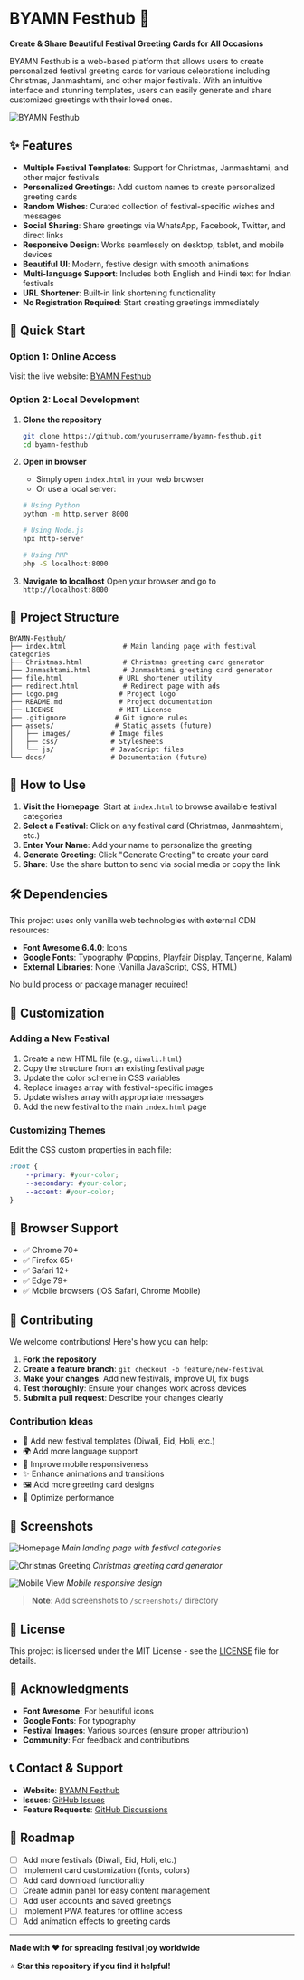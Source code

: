 # BYAMN Festhub 🎉

**Create & Share Beautiful Festival Greeting Cards for All Occasions**

BYAMN Festhub is a web-based platform that allows users to create personalized festival greeting cards for various celebrations including Christmas, Janmashtami, and other major festivals. With an intuitive interface and stunning templates, users can easily generate and share customized greetings with their loved ones.

![BYAMN Festhub](logo.png)

## ✨ Features

- **Multiple Festival Templates**: Support for Christmas, Janmashtami, and other major festivals
- **Personalized Greetings**: Add custom names to create personalized greeting cards
- **Random Wishes**: Curated collection of festival-specific wishes and messages
- **Social Sharing**: Share greetings via WhatsApp, Facebook, Twitter, and direct links
- **Responsive Design**: Works seamlessly on desktop, tablet, and mobile devices
- **Beautiful UI**: Modern, festive design with smooth animations
- **Multi-language Support**: Includes both English and Hindi text for Indian festivals
- **URL Shortener**: Built-in link shortening functionality
- **No Registration Required**: Start creating greetings immediately

## 🚀 Quick Start

### Option 1: Online Access
Visit the live website: [BYAMN Festhub](https://byamn.vercel.app/)

### Option 2: Local Development

1. **Clone the repository**
   ```bash
   git clone https://github.com/yourusername/byamn-festhub.git
   cd byamn-festhub
   ```

2. **Open in browser**
   - Simply open `index.html` in your web browser
   - Or use a local server:
   ```bash
   # Using Python
   python -m http.server 8000
   
   # Using Node.js
   npx http-server
   
   # Using PHP
   php -S localhost:8000
   ```

3. **Navigate to localhost**
   Open your browser and go to `http://localhost:8000`

## 📁 Project Structure

```
BYAMN-Festhub/
├── index.html              # Main landing page with festival categories
├── Christmas.html          # Christmas greeting card generator
├── Janmashtami.html        # Janmashtami greeting card generator
├── file.html              # URL shortener utility
├── redirect.html           # Redirect page with ads
├── logo.png               # Project logo
├── README.md              # Project documentation
├── LICENSE                # MIT License
├── .gitignore            # Git ignore rules
├── assets/               # Static assets (future)
│   ├── images/          # Image files
│   ├── css/             # Stylesheets
│   └── js/              # JavaScript files
└── docs/                # Documentation (future)
```

## 🎯 How to Use

1. **Visit the Homepage**: Start at `index.html` to browse available festival categories
2. **Select a Festival**: Click on any festival card (Christmas, Janmashtami, etc.)
3. **Enter Your Name**: Add your name to personalize the greeting
4. **Generate Greeting**: Click "Generate Greeting" to create your card
5. **Share**: Use the share button to send via social media or copy the link

## 🛠️ Dependencies

This project uses only vanilla web technologies with external CDN resources:

- **Font Awesome 6.4.0**: Icons
- **Google Fonts**: Typography (Poppins, Playfair Display, Tangerine, Kalam)
- **External Libraries**: None (Vanilla JavaScript, CSS, HTML)

No build process or package manager required!

## 🔧 Customization

### Adding a New Festival

1. Create a new HTML file (e.g., `diwali.html`)
2. Copy the structure from an existing festival page
3. Update the color scheme in CSS variables
4. Replace images array with festival-specific images
5. Update wishes array with appropriate messages
6. Add the new festival to the main `index.html` page

### Customizing Themes

Edit the CSS custom properties in each file:
```css
:root {
    --primary: #your-color;
    --secondary: #your-color;
    --accent: #your-color;
}
```

## 📱 Browser Support

- ✅ Chrome 70+
- ✅ Firefox 65+
- ✅ Safari 12+
- ✅ Edge 79+
- ✅ Mobile browsers (iOS Safari, Chrome Mobile)

## 🤝 Contributing

We welcome contributions! Here's how you can help:

1. **Fork the repository**
2. **Create a feature branch**: `git checkout -b feature/new-festival`
3. **Make your changes**: Add new festivals, improve UI, fix bugs
4. **Test thoroughly**: Ensure your changes work across devices
5. **Submit a pull request**: Describe your changes clearly

### Contribution Ideas

- 🎨 Add new festival templates (Diwali, Eid, Holi, etc.)
- 🌍 Add more language support
- 📱 Improve mobile responsiveness
- ✨ Enhance animations and transitions
- 🖼️ Add more greeting card designs
- 🔧 Optimize performance

## 📸 Screenshots

![Homepage](screenshots/homepage.png)
*Main landing page with festival categories*

![Christmas Greeting](screenshots/christmas.png)
*Christmas greeting card generator*

![Mobile View](screenshots/mobile.png)
*Mobile responsive design*

> **Note**: Add screenshots to `/screenshots/` directory

## 📄 License

This project is licensed under the MIT License - see the [LICENSE](LICENSE) file for details.

## 🙏 Acknowledgments

- **Font Awesome**: For beautiful icons
- **Google Fonts**: For typography
- **Festival Images**: Various sources (ensure proper attribution)
- **Community**: For feedback and contributions

## 📞 Contact & Support

- **Website**: [BYAMN Festhub](https://byamn.vercel.app/)
- **Issues**: [GitHub Issues](https://github.com/yourusername/byamn-festhub/issues)
- **Feature Requests**: [GitHub Discussions](https://github.com/yourusername/byamn-festhub/discussions)

## 🔮 Roadmap

- [ ] Add more festivals (Diwali, Eid, Holi, etc.)
- [ ] Implement card customization (fonts, colors)
- [ ] Add card download functionality
- [ ] Create admin panel for easy content management
- [ ] Add user accounts and saved greetings
- [ ] Implement PWA features for offline access
- [ ] Add animation effects to greeting cards

---

**Made with ❤️ for spreading festival joy worldwide**

⭐ **Star this repository if you find it helpful!**